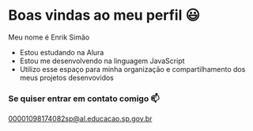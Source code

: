 # Boas vindas ao meu perfil 😃 

Meu nome é Enrik Simão

- Estou estudando na Alura
- Estou me desenvolvendo na linguagem JavaScript
- Utilizo esse espaço para minha organização e compartilhamento dos meus projetos desenvovidos

### Se quiser entrar em contato comigo 📫

00001098174082sp@al.educacao.sp.gov.br
